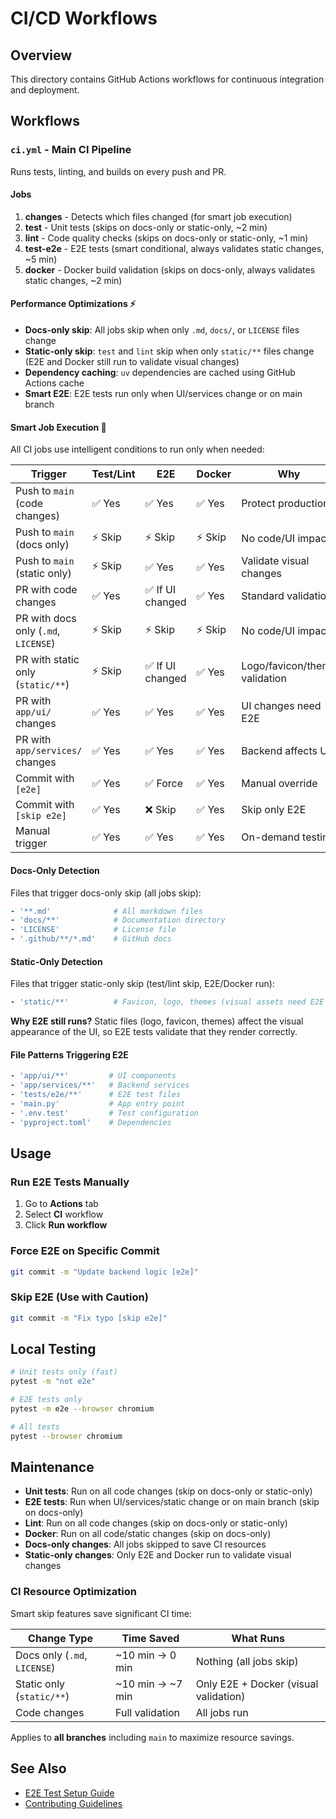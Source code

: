 # CI/CD Workflows

## Overview

This directory contains GitHub Actions workflows for continuous integration and deployment.

## Workflows

### `ci.yml` - Main CI Pipeline

Runs tests, linting, and builds on every push and PR.

#### Jobs

1. **changes** - Detects which files changed (for smart job execution)
2. **test** - Unit tests (skips on docs-only or static-only, ~2 min)
3. **lint** - Code quality checks (skips on docs-only or static-only, ~1 min)
4. **test-e2e** - E2E tests (smart conditional, always validates static changes, ~5 min)
5. **docker** - Docker build validation (skips on docs-only, always validates static changes, ~2 min)

#### Performance Optimizations ⚡

- **Docs-only skip**: All jobs skip when only `.md`, `docs/`, or `LICENSE` files change
- **Static-only skip**: `test` and `lint` skip when only `static/**` files change (E2E and Docker still run to validate visual changes)
- **Dependency caching**: `uv` dependencies are cached using GitHub Actions cache
- **Smart E2E**: E2E tests run only when UI/services change or on main branch

#### Smart Job Execution 🎯

All CI jobs use intelligent conditions to run only when needed:

| Trigger | Test/Lint | E2E | Docker | Why |
|---------|-----------|-----|--------|-----|
| Push to `main` (code changes) | ✅ Yes | ✅ Yes | ✅ Yes | Protect production |
| Push to `main` (docs only) | ⚡ Skip | ⚡ Skip | ⚡ Skip | No code/UI impact |
| Push to `main` (static only) | ⚡ Skip | ✅ Yes | ✅ Yes | Validate visual changes |
| PR with code changes | ✅ Yes | ✅ If UI changed | ✅ Yes | Standard validation |
| PR with docs only (`.md`, `LICENSE`) | ⚡ Skip | ⚡ Skip | ⚡ Skip | No code/UI impact |
| PR with static only (`static/**`) | ⚡ Skip | ✅ If UI changed | ✅ Yes | Logo/favicon/theme validation |
| PR with `app/ui/` changes | ✅ Yes | ✅ Yes | ✅ Yes | UI changes need E2E |
| PR with `app/services/` changes | ✅ Yes | ✅ Yes | ✅ Yes | Backend affects UI |
| Commit with `[e2e]` | ✅ Yes | ✅ Force | ✅ Yes | Manual override |
| Commit with `[skip e2e]` | ✅ Yes | ❌ Skip | ✅ Yes | Skip only E2E |
| Manual trigger | ✅ Yes | ✅ Yes | ✅ Yes | On-demand testing |

#### Docs-Only Detection

Files that trigger docs-only skip (all jobs skip):
```yaml
- '**.md'              # All markdown files
- 'docs/**'            # Documentation directory
- 'LICENSE'            # License file
- '.github/**/*.md'    # GitHub docs
```

#### Static-Only Detection

Files that trigger static-only skip (test/lint skip, E2E/Docker run):
```yaml
- 'static/**'          # Favicon, logo, themes (visual assets need E2E validation)
```

**Why E2E still runs?** Static files (logo, favicon, themes) affect the visual appearance of the UI, so E2E tests validate that they render correctly.

#### File Patterns Triggering E2E

```yaml
- 'app/ui/**'         # UI components
- 'app/services/**'   # Backend services
- 'tests/e2e/**'      # E2E test files
- 'main.py'           # App entry point
- '.env.test'         # Test configuration
- 'pyproject.toml'    # Dependencies
```

## Usage

### Run E2E Tests Manually

1. Go to **Actions** tab
2. Select **CI** workflow
3. Click **Run workflow**

### Force E2E on Specific Commit

```bash
git commit -m "Update backend logic [e2e]"
```

### Skip E2E (Use with Caution)

```bash
git commit -m "Fix typo [skip e2e]"
```

## Local Testing

```bash
# Unit tests only (fast)
pytest -m "not e2e"

# E2E tests only
pytest -m e2e --browser chromium

# All tests
pytest --browser chromium
```

## Maintenance

- **Unit tests**: Run on all code changes (skip on docs-only or static-only)
- **E2E tests**: Run when UI/services/static change or on main branch (skip on docs-only)
- **Lint**: Run on all code changes (skip on docs-only or static-only)
- **Docker**: Run on all code/static changes (skip on docs-only)
- **Docs-only changes**: All jobs skipped to save CI resources
- **Static-only changes**: Only E2E and Docker run to validate visual changes

### CI Resource Optimization

Smart skip features save significant CI time:

| Change Type | Time Saved | What Runs |
|-------------|-----------|-----------|
| Docs only (`.md`, `LICENSE`) | ~10 min → 0 min | Nothing (all jobs skip) |
| Static only (`static/**`) | ~10 min → ~7 min | Only E2E + Docker (visual validation) |
| Code changes | Full validation | All jobs run |

Applies to **all branches** including `main` to maximize resource savings.

## See Also

- [E2E Test Setup Guide](../../docs/E2E_TEST_SETUP.md)
- [Contributing Guidelines](../../CONTRIBUTING.md)

